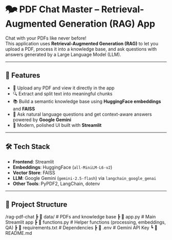 # 🗫 PDF Chat Master – Retrieval-Augmented Generation (RAG) App  

Chat with your PDFs like never before!  
This application uses **Retrieval-Augmented Generation (RAG)** to let you upload a PDF, process it into a knowledge base, and ask questions with answers generated by a Large Language Model (LLM).  

---

## 🚀 Features  
- 📝 Upload any PDF and view it directly in the app  
- 🔍 Extract and split text into meaningful chunks  
- 📚 Build a semantic knowledge base using **HuggingFace embeddings** and **FAISS**  
- 🤖 Ask natural language questions and get context-aware answers powered by **Google Gemini**  
- 🎨 Modern, polished UI built with **Streamlit**  

---

## 🛠️ Tech Stack  
- **Frontend**: Streamlit  
- **Embeddings**: HuggingFace (`all-MiniLM-L6-v2`)  
- **Vector Store**: FAISS  
- **LLM**: Google Gemini (`gemini-2.5-flash`) via `langchain_google_genai`  
- **Other Tools**: PyPDF2, LangChain, dotenv  

---

## 📂 Project Structure  
/rag-pdf-chat
┣ 📁 data/ # PDFs and knowledge base
┣ 📄 app.py # Main Streamlit app
┣ 📄 functions.py # Helper functions (processing, embeddings, QA)
┣ 📄 requirements.txt # Dependencies
┣ 📄 .env # Gemini API Key
┗ 📄 README.md
